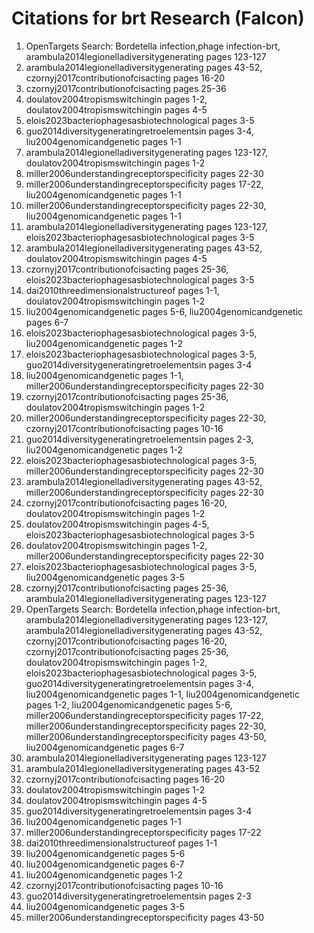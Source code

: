 # Citations for brt Research (Falcon)

1. OpenTargets Search: Bordetella infection,phage infection-brt, arambula2014legionelladiversitygenerating pages 123-127
2. arambula2014legionelladiversitygenerating pages 43-52, czornyj2017contributionofcisacting pages 16-20
3. czornyj2017contributionofcisacting pages 25-36
4. doulatov2004tropismswitchingin pages 1-2, doulatov2004tropismswitchingin pages 4-5
5. elois2023bacteriophagesasbiotechnological pages 3-5
6. guo2014diversitygeneratingretroelementsin pages 3-4, liu2004genomicandgenetic pages 1-1
7. arambula2014legionelladiversitygenerating pages 123-127, doulatov2004tropismswitchingin pages 1-2
8. miller2006understandingreceptorspecificity pages 22-30
9. miller2006understandingreceptorspecificity pages 17-22, liu2004genomicandgenetic pages 1-1
10. miller2006understandingreceptorspecificity pages 22-30, liu2004genomicandgenetic pages 1-1
11. arambula2014legionelladiversitygenerating pages 123-127, elois2023bacteriophagesasbiotechnological pages 3-5
12. arambula2014legionelladiversitygenerating pages 43-52, doulatov2004tropismswitchingin pages 4-5
13. czornyj2017contributionofcisacting pages 25-36, elois2023bacteriophagesasbiotechnological pages 3-5
14. dai2010threedimensionalstructureof pages 1-1, doulatov2004tropismswitchingin pages 1-2
15. liu2004genomicandgenetic pages 5-6, liu2004genomicandgenetic pages 6-7
16. elois2023bacteriophagesasbiotechnological pages 3-5, liu2004genomicandgenetic pages 1-2
17. elois2023bacteriophagesasbiotechnological pages 3-5, guo2014diversitygeneratingretroelementsin pages 3-4
18. liu2004genomicandgenetic pages 1-1, miller2006understandingreceptorspecificity pages 22-30
19. czornyj2017contributionofcisacting pages 25-36, doulatov2004tropismswitchingin pages 1-2
20. miller2006understandingreceptorspecificity pages 22-30, czornyj2017contributionofcisacting pages 10-16
21. guo2014diversitygeneratingretroelementsin pages 2-3, liu2004genomicandgenetic pages 1-2
22. elois2023bacteriophagesasbiotechnological pages 3-5, miller2006understandingreceptorspecificity pages 22-30
23. arambula2014legionelladiversitygenerating pages 43-52, miller2006understandingreceptorspecificity pages 22-30
24. czornyj2017contributionofcisacting pages 16-20, doulatov2004tropismswitchingin pages 1-2
25. doulatov2004tropismswitchingin pages 4-5, elois2023bacteriophagesasbiotechnological pages 3-5
26. doulatov2004tropismswitchingin pages 1-2, miller2006understandingreceptorspecificity pages 22-30
27. elois2023bacteriophagesasbiotechnological pages 3-5, liu2004genomicandgenetic pages 3-5
28. czornyj2017contributionofcisacting pages 25-36, arambula2014legionelladiversitygenerating pages 123-127
29. OpenTargets Search: Bordetella infection,phage infection-brt, arambula2014legionelladiversitygenerating pages 123-127, arambula2014legionelladiversitygenerating pages 43-52, czornyj2017contributionofcisacting pages 16-20, czornyj2017contributionofcisacting pages 25-36, doulatov2004tropismswitchingin pages 1-2, elois2023bacteriophagesasbiotechnological pages 3-5, guo2014diversitygeneratingretroelementsin pages 3-4, liu2004genomicandgenetic pages 1-1, liu2004genomicandgenetic pages 1-2, liu2004genomicandgenetic pages 5-6, miller2006understandingreceptorspecificity pages 17-22, miller2006understandingreceptorspecificity pages 22-30, miller2006understandingreceptorspecificity pages 43-50, liu2004genomicandgenetic pages 6-7
30. arambula2014legionelladiversitygenerating pages 123-127
31. arambula2014legionelladiversitygenerating pages 43-52
32. czornyj2017contributionofcisacting pages 16-20
33. doulatov2004tropismswitchingin pages 1-2
34. doulatov2004tropismswitchingin pages 4-5
35. guo2014diversitygeneratingretroelementsin pages 3-4
36. liu2004genomicandgenetic pages 1-1
37. miller2006understandingreceptorspecificity pages 17-22
38. dai2010threedimensionalstructureof pages 1-1
39. liu2004genomicandgenetic pages 5-6
40. liu2004genomicandgenetic pages 6-7
41. liu2004genomicandgenetic pages 1-2
42. czornyj2017contributionofcisacting pages 10-16
43. guo2014diversitygeneratingretroelementsin pages 2-3
44. liu2004genomicandgenetic pages 3-5
45. miller2006understandingreceptorspecificity pages 43-50
